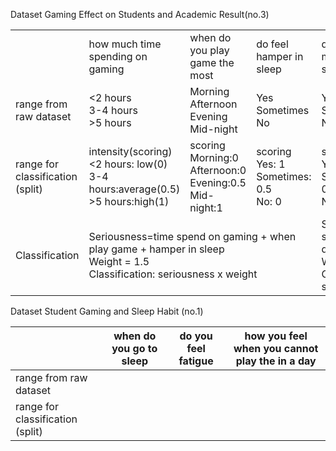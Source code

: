 Dataset Gaming Effect on Students and Academic Result(no.3)

<table>
  <tr>
    <td></td>
    <td>how much time spending on gaming</td>
    <td>when do you play game the most</td>
    <td>do feel hamper in sleep</td>
    <td>do you feel mental stress</td>
    <td>do you feel depression</td>
  </tr>
  <tr>
    <td>range from raw dataset</td>
    <td> <2 hours <br>3-4 hours <br> >5 hours</td>
    <td>Morning<br>Afternoon<br>Evening<br>Mid-night</td>
    <td>Yes<br>Sometimes<br>No</td>
    <td>Yes<br>Sometimes<br>No</td>
    <td>Yes<br>Sometimes<br>No</td>
  </tr>
  <tr>
    <td>range for classification (split)</td>
    <td>intensity(scoring)<br> <2 hours: low(0)<br> 3-4 hours:average(0.5)<br> >5 hours:high(1)</td>
    <td>scoring<br>Morning:0<br>Afternoon:0<br>Evening:0.5<br>Mid-night:1</td>
    <td>scoring<br>Yes: 1<br>Sometimes: 0.5<br>No: 0</td>
    <td>scoring<br>Yes: 1<br>Sometimes: 0.5<br>No: 0</td>
    <td>scoring<br>Yes: 1<br>Sometimes: 0.5<br>No: 0</td>
  </tr>
  <tr>
    <td>Classification</td>
    <td colspan="3">Seriousness=time spend on gaming + when play game + hamper in sleep<br>Weight = 1.5<br>Classification: seriousness x weight</td>
    <td colspan="2">Seriousness=mental stress score + depression score<br>Weight = 2<br>Classification: seriousness x weight</td>
  </tr>
</table>



Dataset Student Gaming and Sleep Habit (no.1)

|         | when do you go to sleep| do you feel fatigue | how you feel when you cannot play the in a day|
|--|--|--|--|
| range from raw dataset  |      |    |
| range for classification (split) |    |    |


